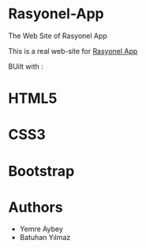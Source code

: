 # Rasyonel-App

The Web Sıte of Rasyonel App

This is a real web-site for [Rasyonel App](https://rasyonelapp.com/)

BUilt with :

# HTML5

# CSS3

# Bootstrap

# Authors

- Yemre Aybey
- Batuhan Yılmaz
